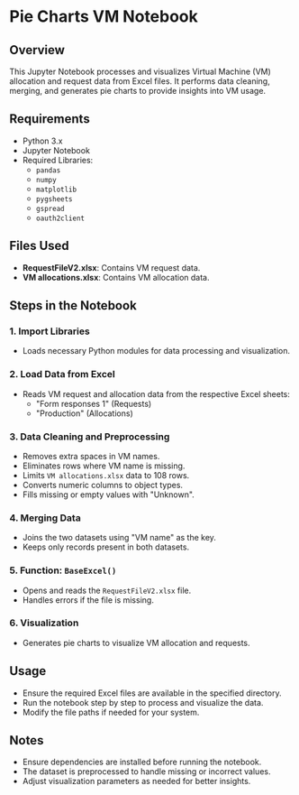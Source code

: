 # Pie Charts VM Notebook

## Overview
This Jupyter Notebook processes and visualizes Virtual Machine (VM) allocation and request data from Excel files. It performs data cleaning, merging, and generates pie charts to provide insights into VM usage.

## Requirements
- Python 3.x
- Jupyter Notebook
- Required Libraries:
  - `pandas`
  - `numpy`
  - `matplotlib`
  - `pygsheets`
  - `gspread`
  - `oauth2client`

## Files Used
- **RequestFileV2.xlsx**: Contains VM request data.
- **VM allocations.xlsx**: Contains VM allocation data.

## Steps in the Notebook
### 1. Import Libraries
   - Loads necessary Python modules for data processing and visualization.

### 2. Load Data from Excel
   - Reads VM request and allocation data from the respective Excel sheets:
     - "Form responses 1" (Requests)
     - "Production" (Allocations)

### 3. Data Cleaning and Preprocessing
   - Removes extra spaces in VM names.
   - Eliminates rows where VM name is missing.
   - Limits `VM allocations.xlsx` data to 108 rows.
   - Converts numeric columns to object types.
   - Fills missing or empty values with "Unknown".

### 4. Merging Data
   - Joins the two datasets using "VM name" as the key.
   - Keeps only records present in both datasets.

### 5. Function: `BaseExcel()`
   - Opens and reads the `RequestFileV2.xlsx` file.
   - Handles errors if the file is missing.

### 6. Visualization
   - Generates pie charts to visualize VM allocation and requests.

## Usage
- Ensure the required Excel files are available in the specified directory.
- Run the notebook step by step to process and visualize the data.
- Modify the file paths if needed for your system.

## Notes
- Ensure dependencies are installed before running the notebook.
- The dataset is preprocessed to handle missing or incorrect values.
- Adjust visualization parameters as needed for better insights.
